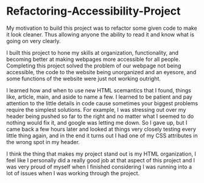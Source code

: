 # Refactoring-Accessibility-Project
 
My motivation to build this project was to refactor some given code to make it look cleaner. Thus allowing anyone the ability to read it and know what is going on very clearly.

I built this project to hone my skills at organization, functionality, and becoming better at making webpages more accessible for all people.
Completing this project solved the problem of our webpage not being accessible, the code to the website being unorganized and an eyesore, and some functions of the website were just not working outright.

I learned how and when to use new HTML scemantics that I found, things like, article, main, and aside to name a few. I learned to be patient and pay attention to the little details in code cause sometimes your biggest problems require the simplest solutions. For example, I was stressing out over my header being pushed so far to the right and no matter what I seemed to do nothing would fix it, and google was letting me down. So I gave up, but I came back a few hours later and looked at things very closely testing every little thing again, and in the end it turns out I had one of my CSS attributes in the wrong spot in my header.

I think the thing that makes my project stand out is my HTML organization, I feel like I personally did a really good job at that aspect of this project and I was very proud of myself when I finished considering I was running into a lot of issues when I was working through the project.
